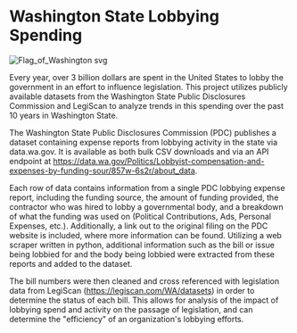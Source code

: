 # Washington State Lobbying Spending
![Flag_of_Washington svg](https://github.com/Graffignaa/washington_lobbying_spending/assets/17256115/237bad7c-e54f-499b-bd89-1c66a419feca)

Every year, over 3 billion dollars are spent in the United States to lobby the government in an effort to influence legislation. This project utilizes publicly available datasets from the Washington State Public Disclosures Commission and LegiScan to analyze trends in this spending over the past 10 years in Washington State.

The Washington State Public Disclosures Commission (PDC) publishes a dataset containing expense reports from lobbying activity in the state via data.wa.gov.  It is available as both bulk CSV downloads and via an API endpoint at https://data.wa.gov/Politics/Lobbyist-compensation-and-expenses-by-funding-sour/857w-6s2r/about_data.  

Each row of data contains information from a single PDC lobbying expense report, including the funding source, the amount of funding provided, the contractor who was hired to lobby a governmental body, and a breakdown of what the funding was used on (Political Contributions, Ads, Personal Expenses, etc.).  Additionally, a link out to the original filing on the PDC website is included, where more information can be found.  Utilizing a web scraper written in python, additional information such as the bill or issue being lobbied for and the body being lobbied were extracted from these reports and added to the dataset.  

The bill numbers were then cleaned and cross referenced with legislation data from LegiScan (https://legiscan.com/WA/datasets) in order to determine the status of each bill.  This allows for analysis of the impact of lobbying spend and activity on the passage of legislation, and can determine the "efficiency" of an organization's lobbying efforts.  
